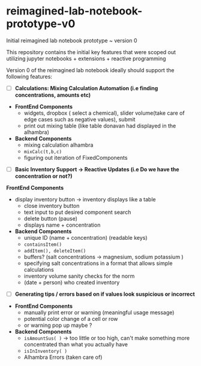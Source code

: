 # reimagined-lab-notebook-prototype-v0
Initial reimagined lab notebook prototype ~ version 0

 This repository contains the initial key features that were scoped out utilizing jupyter notebooks + extensions + reactive programming

Version 0 of the reimagined lab notebook ideally should support the following features:

- [ ]  **Calculations: Mixing Calculation Automation (i.e finding concentrations, amounts etc)**

- **FrontEnd Components**
    - widgets, dropbox ( select a chemical), slider volume(take care of edge cases such as negative values), submit
    - print out mixing table (like table donavan had displayed in the alhambra)
- **Backend Components**
    - mixing calculation alhambra
    - `mixCalc(t,b,c)`
    - figuring out iteration of FixedComponents

- [ ]  **Basic Inventory Support → Reactive Updates (i.e Do we have the concentration or not?)**

**FrontEnd Components**

- display inventory button → inventory displays like a table
    - close inventory button
    - text input to put desired component search
    - delete button (pause)
    - displays name + concentration
- **Backend Components**
    - unique ID  (name + concentration)  (readable keys)
    - `containsItem()`
    - `addItem(), deleteItem()`
    - buffers? (salt concentrations → magnesium, sodium potassium )
    - specifying salt concentrations in a format that allows simple calculations
    - inventory volume sanity checks for the norm
    - (date + person) who created inventory

- [ ]  **Generating tips / errors based on if values look suspicious or incorrect**
- **FrontEnd Components**
    - manually print error or warning  (meaningful usage message)
    - potential color change of a cell or row
    - or warning pop up maybe ?
- **Backend Components**
    - `isAmountSus( )`  → too little or too high, can't make something more concentrated than what you actually have
    - `isInInventory( )`
    - Alhambra Errors (taken care of)